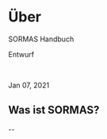 # Über

<p>SORMAS Handbuch</p>
<p>Entwurf</p>
<p>&nbsp;</p>
<p>Jan 07, 2021</p>

## Was ist SORMAS?

--
